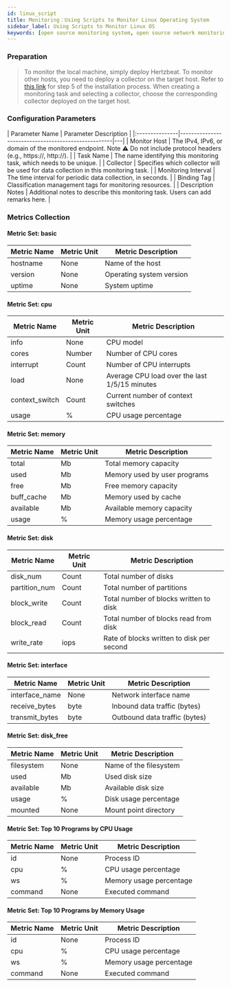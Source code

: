 ```yaml
---
id: linux_script
title: Monitoring：Using Scripts to Monitor Linux Operating System   
sidebar_label: Using Scripts to Monitor Linux OS
keywords: [open source monitoring system, open source network monitoring, using scripts to monitor Linux OS]
---
```


### Preparation

> To monitor the local machine, simply deploy Hertzbeat. To monitor other hosts, you need to deploy a collector on the target host. Refer to [this link](https://github.com/apache/hertzbeat?tab=readme-ov-file#2install-via-package) for step 5 of the installation process.
> When creating a monitoring task and selecting a collector, choose the corresponding collector deployed on the target host.

### Configuration Parameters

| Parameter Name |               Parameter Description                |
|:---------------|-----------------------------------------------------|---|
| Monitor Host   | The IPv4, IPv6, or domain of the monitored endpoint. Note ⚠️ Do not include protocol headers (e.g., https://, http://). |
| Task Name      | The name identifying this monitoring task, which needs to be unique. |
| Collector          | Specifies which collector will be used for data collection in this monitoring task. |
| Monitoring Interval | The time interval for periodic data collection, in seconds. |
| Binding Tag    | Classification management tags for monitoring resources. |
| Description Notes | Additional notes to describe this monitoring task. Users can add remarks here. |

### Metrics Collection

#### Metric Set: basic

| Metric Name | Metric Unit | Metric Description       |
|-------------|-------------|--------------------------|
| hostname    | None        | Name of the host         |
| version     | None        | Operating system version |
| uptime      | None        | System uptime            |

#### Metric Set: cpu

| Metric Name    | Metric Unit | Metric Description                            |
|----------------|-------------|-----------------------------------------------|
| info           | None        | CPU model                                     |
| cores          | Number      | Number of CPU cores                           |
| interrupt      | Count       | Number of CPU interrupts                      |
| load           | None        | Average CPU load over the last 1/5/15 minutes |
| context_switch | Count       | Current number of context switches            |
| usage          | %           | CPU usage percentage                          |

#### Metric Set: memory

| Metric Name | Metric Unit | Metric Description           |
|-------------|-------------|------------------------------|
| total       | Mb          | Total memory capacity        |
| used        | Mb          | Memory used by user programs |
| free        | Mb          | Free memory capacity         |
| buff_cache  | Mb          | Memory used by cache         |
| available   | Mb          | Available memory capacity    |
| usage       | %           | Memory usage percentage      |

#### Metric Set: disk

| Metric Name   | Metric Unit | Metric Description                        |
|---------------|-------------|-------------------------------------------|
| disk_num      | Count       | Total number of disks                     |
| partition_num | Count       | Total number of partitions                |
| block_write   | Count       | Total number of blocks written to disk    |
| block_read    | Count       | Total number of blocks read from disk     |
| write_rate    | iops        | Rate of blocks written to disk per second |

#### Metric Set: interface

| Metric Name    | Metric Unit | Metric Description            |
|----------------|-------------|-------------------------------|
| interface_name | None        | Network interface name        |
| receive_bytes  | byte        | Inbound data traffic (bytes)  |
| transmit_bytes | byte        | Outbound data traffic (bytes) |

#### Metric Set: disk_free

| Metric Name | Metric Unit | Metric Description     |
|-------------|-------------|------------------------|
| filesystem  | None        | Name of the filesystem |
| used        | Mb          | Used disk size         |
| available   | Mb          | Available disk size    |
| usage       | %           | Disk usage percentage  |
| mounted     | None        | Mount point directory  |

#### Metric Set: Top 10 Programs by CPU Usage

| Metric Name | Metric Unit | Metric Description      |
|-------------|-------------|-------------------------|
| id          | None        | Process ID              |
| cpu         | %           | CPU usage percentage    |
| ws          | %           | Memory usage percentage |
| command     | None        | Executed command        |

#### Metric Set: Top 10 Programs by Memory Usage

| Metric Name | Metric Unit | Metric Description      |
|-------------|-------------|-------------------------|
| id          | None        | Process ID              |
| cpu         | %           | CPU usage percentage    |
| ws          | %           | Memory usage percentage |
| command     | None        | Executed command        |